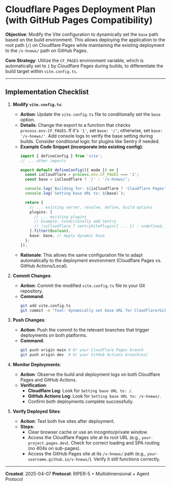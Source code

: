# Cloudflare Pages Deployment Plan (with GitHub Pages Compatibility)

**Objective**: Modify the Vite configuration to dynamically set the `base` path based on the build environment. This allows deploying the application to the root path (`/`) on Cloudflare Pages while maintaining the existing deployment to the `/v-hnews/` path on GitHub Pages.

**Core Strategy**: Utilize the `CF_PAGES` environment variable, which is automatically set to `1` by Cloudflare Pages during builds, to differentiate the build target within `vite.config.ts`.

---

## Implementation Checklist

1.  **Modify `vite.config.ts`**:
    *   **Action**: Update the `vite.config.ts` file to conditionally set the `base` option.
    *   **Details**: Change the export to a function that checks `process.env.CF_PAGES`. If it's `'1'`, set `base: '/'`; otherwise, set `base: '/v-hnews/'`. Add console logs to verify the base setting during builds. Consider conditional logic for plugins like Sentry if needed.
    *   **Example Code Snippet (incorporate into existing config)**:
        ```typescript
        import { defineConfig } from 'vite';
        // ... other imports

        export default defineConfig(({ mode }) => {
          const isCloudflare = process.env.CF_PAGES === '1';
          const base = isCloudflare ? '/' : '/v-hnews/';

          console.log(`Building for: ${isCloudflare ? 'Cloudflare Pages' : 'Other (e.g., GitHub Pages/Local)'}`);
          console.log(`Setting base URL to: ${base}`);

          return {
            // ... existing server, resolve, define, build options
            plugins: [
              // ... existing plugins
              // Example: Conditionally add Sentry
              // !isCloudflare ? sentryVitePlugin({ ... }) : undefined,
            ].filter(Boolean),
            base: base, // Apply dynamic base
          };
        });
        ```
    *   **Rationale**: This allows the same configuration file to adapt automatically to the deployment environment (Cloudflare Pages vs. GitHub Actions/Local).

2.  **Commit Changes**:
    *   **Action**: Commit the modified `vite.config.ts` file to your Git repository.
    *   **Command**:
        ```bash
        git add vite.config.ts
        git commit -m "feat: dynamically set base URL for Cloudflare/GitHub Pages"
        ```

3.  **Push Changes**:
    *   **Action**: Push the commit to the relevant branches that trigger deployments on both platforms.
    *   **Command**:
        ```bash
        git push origin main # Or your Cloudflare Pages branch
        git push origin dev  # Or your GitHub Actions branch(es)
        ```

4.  **Monitor Deployments**:
    *   **Action**: Observe the build and deployment logs on both Cloudflare Pages and GitHub Actions.
    *   **Verification**:
        *   **Cloudflare Log**: Look for `Setting base URL to: /`.
        *   **GitHub Actions Log**: Look for `Setting base URL to: /v-hnews/`.
        *   Confirm both deployments complete successfully.

5.  **Verify Deployed Sites**:
    *   **Action**: Test both live sites after deployment.
    *   **Steps**:
        *   Clear browser cache or use an incognito/private window.
        *   Access the Cloudflare Pages site at its root URL (e.g., `your-project.pages.dev`). Check for correct loading and SPA routing (no 404s on sub-pages).
        *   Access the GitHub Pages site at its `/v-hnews/` path (e.g., `your-username.github.io/v-hnews/`). Verify it still functions correctly.

---

**Created**: 2025-04-07
**Protocol**: RIPER-5 + Multidimensional + Agent Protocol